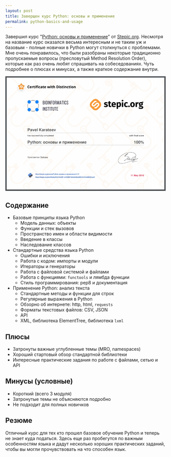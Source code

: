 ```yaml
---
layout: post
title: Заверщен курс Python: основы и применение
permalink: python-basics-and-usage
---
```


Завершил курс "[Python: основы и применение](https://stepic.org/course/Python-%D0%BE%D1%81%D0%BD%D0%BE%D0%B2%D1%8B-%D0%B8-%D0%BF%D1%80%D0%B8%D0%BC%D0%B5%D0%BD%D0%B5%D0%BD%D0%B8%D0%B5-512)"
от [Stepic.org](https://stepic.org/). Несмотря на название курс оказался весьма
интересным и не таким уж и базовым - полные новички в Python могут столкнуться с
проблемами. Мне очень понравилось, что были разобраны некоторые традиционно
пропускаемые вопросы (пресловутый Method Resolution Order), которые как раз очень
любят спрашивать на собеседованиях. Чуть подробнее о плюсах и минусах, а также
краткое содержание внутри.

![center](../assets/2016-06-16-python-basics-and-usage/certificate.jpg)

## Содержание

- Базовые принципы языка Python
  - Модель данных: объекты
  - Функции и стек вызовов
  - Пространство имен и области видимости
  - Введение в классы
  - Наследование классов
- Стандартные средства языка Python
  - Ошибки и исключения
  - Работа с кодом: импорты и модули
  - Итераторы и генераторы
  - Работа с файловой системой и файлами
  - Работа с функциями: `functools` и лямбда функции
  - Стиль программирования: pep8 и документация
- Применение Python: анализ текста
  - Стандартные методы и функции для строк
  - Регулярные выражения в Python
  - Обзорно об интернете: http, html, `requests`
  - Форматы текстовых файлов: CSV, JSON
  - API
  - XML, библиотека ElementTree, библиотека `lxml`

## Плюсы

- Затронуты важные углубленные темы (MRO, namespaces)
- Хороший стартовый обзор стандартной библиотеки
- Интересные практические задания по работе с файлами, сетью и API

## Минусы (условные)

- Короткий (всего 3 модуля)
- Затронутые темы не объясняются подробно
- Не подходит для полных новичков

## Резюме

Отличный курс для тех кто прошел базовое обучение Python и теперь не знает
куда податься. Здесь еще раз пробегутся по важным особенностям языка и дадут
несколько хороших практических заданий, чтобы вы могли прочувствовать на что
способен язык.
